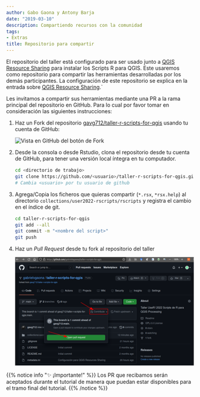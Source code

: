 ```yaml
---
author: Gabo Gaona y Antony Barja
date: "2019-03-10"
description: Compartiendo recursos con la comunidad  
tags:
- Extras
title: Repositorio para compartir 
---
```


El repositorio del taller está configurado para ser usado junto a [QGIS Resource Sharing](https://qgis-contribution.github.io/QGIS-ResourceSharing/) para instalar los Scripts R para QGIS. Este usaremos como repositorio para compartir las herramientas desarrolladas por los demás participantes. La configuración de este repositorio se explica en la entrada sobre [QGIS Resource Sharing](../extras).`

Les invitamos a compartir sus herramientas mediante una PR a la rama principal del repositorio en GitHub. Para lo cual por favor tomar en consideración las siguientes instrucciones:

1. Haz un Fork del repositorio [gavg712/taller-r-scripts-for-qgis](https://github.com/gavg712/taller-r-scripts-for-qgis) usando tu cuenta de GitHub: 

    ![Vista en GitHub del botón de Fork](repository_fork.png)

2. Desde la consola o desde Rstudio, clona el repositorio desde tu cuenta de GitHub, para tener una versión local íntegra en tu computador.

    ```bash
    cd <directorio de trabajo>
    git clone https://github.com/<usuario>/taller-r-scripts-for-qgis.git
    # Cambia <usuario> por tu usuario de github
    ```
3. Agrega/Copia los ficheros que quieras compartir (`*.rsx`, `*rsx.help`) al directorio `collections/user2022-rscripts/rscripts` y registra el cambio en el índice de git.

    ```bash
    cd taller-r-scripts-for-qgis
    git add --all
    git commit -m "<nombre del script>"
    git push
    ```

4. Haz un _Pull Request_ desde tu fork al repositorio del taller

    ![Vista en GitHub de botones de Contribuir y Abrir un Pull Request](repository_pr.png)

{{% notice info "✨ ¡Importante!" %}}
Los PR que recibamos serán aceptados durante el tutorial de manera que puedan estar disponibles para el tramo final del tutorial.
{{% /notice %}}

